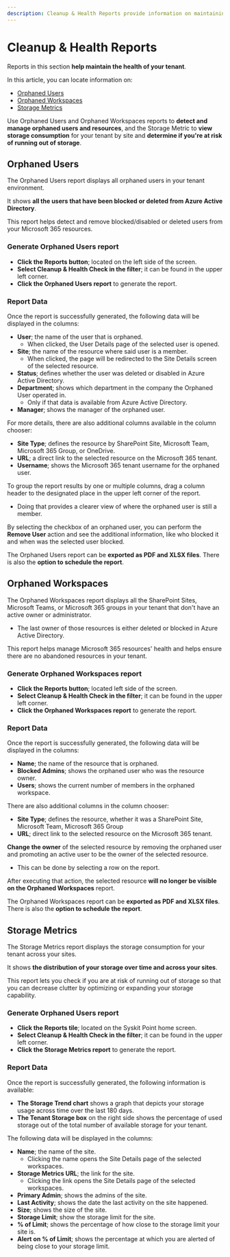 ```yaml
---
description: Cleanup & Health Reports provide information on maintaining the health of your tenant. 
---
```


# Cleanup & Health Reports

Reports in this section **help maintain the health of your tenant**. 

In this article, you can locate information on:

* [Orphaned Users](#orphaned-users) 
* [Orphaned Workspaces](#orphaned-workspaces)
* [Storage Metrics](#storage-metrics)

Use Orphaned Users and Orphaned Workspaces reports to **detect and manage orphaned users and resources**, and the Storage Metric to **view storage consumption** for your tenant by site and **determine if you're at risk of running out of storage**. 

## Orphaned Users

The Orphaned Users report displays all orphaned users in your tenant environment. 

It shows **all the users that have been blocked or deleted from Azure Active Directory**. 

This report helps detect and remove blocked/disabled or deleted users from your Microsoft 365 resources.

### Generate Orphaned Users report

 * **Click the Reports button**; located on the left side of the screen.
 * **Select Cleanup & Health Check in the filter**; it can be found in the upper left corner.
 * **Click the Orphaned Users report** to generate the report.


### Report Data

Once the report is successfully generated, the following data will be displayed in the columns:

* **User**; the name of the user that is orphaned. 
   * When clicked, the User Details page of the selected user is opened.
* **Site**; the name of the resource where said user is a member. 
   * When clicked, the page will be redirected to the Site Details screen of the selected resource.
* **Status**; defines whether the user was deleted or disabled in Azure Active Directory.
* **Department**; shows which department in the company the Orphaned User operated in. 
  * Only if that data is available from Azure Active Directory. 
* **Manager**; shows the manager of the orphaned user.

For more details, there are also additional columns available in the column chooser:

* **Site Type**; defines the resource by SharePoint Site, Microsoft Team, Microsoft 365 Group, or OneDrive.
* **URL**; a direct link to the selected resource on the Microsoft 365 tenant.
* **Username**; shows the Microsoft 365 tenant username for the orphaned user.

To group the report results by one or multiple columns, drag a column header to the designated place in the upper left corner of the report. 
  * Doing that provides a clearer view of where the orphaned user is still a member.

By selecting the checkbox of an orphaned user, you can perform the **Remove User** action and see the additional information, like who blocked it and when was the selected user blocked.

The Orphaned Users report can be **exported as PDF and XLSX files**. There is also the **option to schedule the report**.

## Orphaned Workspaces

The Orphaned Workspaces report displays all the SharePoint Sites, Microsoft Teams, or Microsoft 365 groups in your tenant that don't have an active owner or administrator.

  * The last owner of those resources is either deleted or blocked in Azure Active Directory. 

This report helps manage Microsoft 365 resources' health and helps ensure there are no abandoned resources in your tenant.


### Generate Orphaned Workspaces report

 * **Click the Reports button**; located left side of the screen.
 * **Select Cleanup & Health Check in the filter**; it can be found in the upper left corner.
 * **Click the Orphaned Workspaces report** to generate the report.

### Report Data
Once the report is successfully generated, the following data will be displayed in the columns:

* **Name**; the name of the resource that is orphaned.
* **Blocked Admins**; shows the orphaned user who was the resource owner.
* **Users**; shows the current number of members in the orphaned workspace.

There are also additional columns in the column chooser:

* **Site Type**; defines the resource, whether it was a SharePoint Site, Microsoft Team, Microsoft 365 Group
* **URL**; direct link to the selected resource on the Microsoft 365 tenant.


**Change the owner** of the selected resource by removing the orphaned user and promoting an active user to be the owner of the selected resource. 
  * This can be done by selecting a row on the report. 

After executing that action, the selected resource **will no longer be visible on the Orphaned Workspaces** report.

The Orphaned Workspaces report can be **exported as PDF and XLSX files**. There is also the **option to schedule the report**.

## Storage Metrics

The Storage Metrics report displays the storage consumption for your tenant across your sites.  

It shows **the distribution of your storage over time and across your sites**. 

This report lets you check if you are at risk of running out of storage so that you can decrease clutter by optimizing or expanding your storage capability.

### Generate Orphaned Users report

 * **Click the Reports tile**; located on the Syskit Point home screen.
 * **Select Cleanup & Health Check in the filter**; it can be found in the upper left corner.
 * **Click the Storage Metrics report** to generate the report.


### Report Data

Once the report is successfully generated, the following information is available:

 * **The Storage Trend chart** shows a graph that depicts your storage usage across time over the last 180 days.
 * **The Tenant Storage box** on the right side shows the percentage of used storage out of the total number of available storage for your tenant.

The following data will be displayed in the columns:

* **Name**; the name of the site.
   * Clicking the name opens the Site Details page of the selected workspaces.
* **Storage Metrics URL**; the link for the site. 
   * Clicking the link opens the Site Details page of the selected workspaces.
* **Primary Admin**; shows the admins of the site. 
* **Last Activity**; shows the date the last activity on the site happened.
* **Size**; shows the size of the site.
* **Storage Limit**; show the storage limit for the site.
* **% of Limit**; shows the percentage of how close to the storage limit your site is.
* **Alert on % of Limit**; shows the percentage at which you are alerted of being close to your storage limit. 